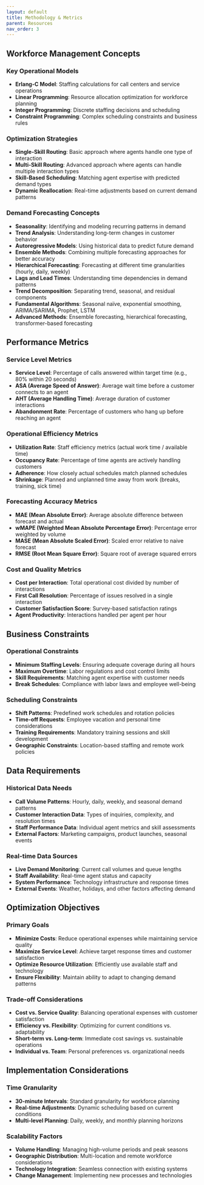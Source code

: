 ```yaml
---
layout: default
title: Methodology & Metrics
parent: Resources
nav_order: 3
---
```


## Workforce Management Concepts

### **Key Operational Models**
- **Erlang-C Model**: Staffing calculations for call centers and service operations
- **Linear Programming**: Resource allocation optimization for workforce planning
- **Integer Programming**: Discrete staffing decisions and scheduling
- **Constraint Programming**: Complex scheduling constraints and business rules

### **Optimization Strategies**
- **Single-Skill Routing**: Basic approach where agents handle one type of interaction
- **Multi-Skill Routing**: Advanced approach where agents can handle multiple interaction types
- **Skill-Based Scheduling**: Matching agent expertise with predicted demand types
- **Dynamic Reallocation**: Real-time adjustments based on current demand patterns

### **Demand Forecasting Concepts**
- **Seasonality**: Identifying and modeling recurring patterns in demand
- **Trend Analysis**: Understanding long-term changes in customer behavior
- **Autoregressive Models**: Using historical data to predict future demand
- **Ensemble Methods**: Combining multiple forecasting approaches for better accuracy
- **Hierarchical Forecasting**: Forecasting at different time granularities (hourly, daily, weekly)
- **Lags and Lead Times**: Understanding time dependencies in demand patterns
- **Trend Decomposition**: Separating trend, seasonal, and residual components
- **Fundamental Algorithms**: Seasonal naïve, exponential smoothing, ARIMA/SARIMA, Prophet, LSTM
- **Advanced Methods**: Ensemble forecasting, hierarchical forecasting, transformer-based forecasting

## Performance Metrics

### **Service Level Metrics**
- **Service Level**: Percentage of calls answered within target time (e.g., 80% within 20 seconds)
- **ASA (Average Speed of Answer)**: Average wait time before a customer connects to an agent
- **AHT (Average Handling Time)**: Average duration of customer interactions
- **Abandonment Rate**: Percentage of customers who hang up before reaching an agent

### **Operational Efficiency Metrics**
- **Utilization Rate**: Staff efficiency metrics (actual work time / available time)
- **Occupancy Rate**: Percentage of time agents are actively handling customers
- **Adherence**: How closely actual schedules match planned schedules
- **Shrinkage**: Planned and unplanned time away from work (breaks, training, sick time)

### **Forecasting Accuracy Metrics**
- **MAE (Mean Absolute Error)**: Average absolute difference between forecast and actual
- **wMAPE (Weighted Mean Absolute Percentage Error)**: Percentage error weighted by volume
- **MASE (Mean Absolute Scaled Error)**: Scaled error relative to naive forecast
- **RMSE (Root Mean Square Error)**: Square root of average squared errors

### **Cost and Quality Metrics**
- **Cost per Interaction**: Total operational cost divided by number of interactions
- **First Call Resolution**: Percentage of issues resolved in a single interaction
- **Customer Satisfaction Score**: Survey-based satisfaction ratings
- **Agent Productivity**: Interactions handled per agent per hour

## Business Constraints

### **Operational Constraints**
- **Minimum Staffing Levels**: Ensuring adequate coverage during all hours
- **Maximum Overtime**: Labor regulations and cost control limits
- **Skill Requirements**: Matching agent expertise with customer needs
- **Break Schedules**: Compliance with labor laws and employee well-being

### **Scheduling Constraints**
- **Shift Patterns**: Predefined work schedules and rotation policies
- **Time-off Requests**: Employee vacation and personal time considerations
- **Training Requirements**: Mandatory training sessions and skill development
- **Geographic Constraints**: Location-based staffing and remote work policies

## Data Requirements

### **Historical Data Needs**
- **Call Volume Patterns**: Hourly, daily, weekly, and seasonal demand patterns
- **Customer Interaction Data**: Types of inquiries, complexity, and resolution times
- **Staff Performance Data**: Individual agent metrics and skill assessments
- **External Factors**: Marketing campaigns, product launches, seasonal events

### **Real-time Data Sources**
- **Live Demand Monitoring**: Current call volumes and queue lengths
- **Staff Availability**: Real-time agent status and capacity
- **System Performance**: Technology infrastructure and response times
- **External Events**: Weather, holidays, and other factors affecting demand

## Optimization Objectives

### **Primary Goals**
- **Minimize Costs**: Reduce operational expenses while maintaining service quality
- **Maximize Service Level**: Achieve target response times and customer satisfaction
- **Optimize Resource Utilization**: Efficiently use available staff and technology
- **Ensure Flexibility**: Maintain ability to adapt to changing demand patterns

### **Trade-off Considerations**
- **Cost vs. Service Quality**: Balancing operational expenses with customer satisfaction
- **Efficiency vs. Flexibility**: Optimizing for current conditions vs. adaptability
- **Short-term vs. Long-term**: Immediate cost savings vs. sustainable operations
- **Individual vs. Team**: Personal preferences vs. organizational needs

## Implementation Considerations

### **Time Granularity**
- **30-minute Intervals**: Standard granularity for workforce planning
- **Real-time Adjustments**: Dynamic scheduling based on current conditions
- **Multi-level Planning**: Daily, weekly, and monthly planning horizons

### **Scalability Factors**
- **Volume Handling**: Managing high-volume periods and peak seasons
- **Geographic Distribution**: Multi-location and remote workforce considerations
- **Technology Integration**: Seamless connection with existing systems
- **Change Management**: Implementing new processes and technologies
